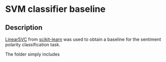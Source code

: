 # SVM classifier baseline

## Description

[LinearSVC](https://scikit-learn.org/stable/modules/generated/sklearn.svm.LinearSVC.html) from [scikit-learn](https://scikit-learn.org) was used to obtain a baseline for the sentiment polarity classification task.

The folder simply includes 